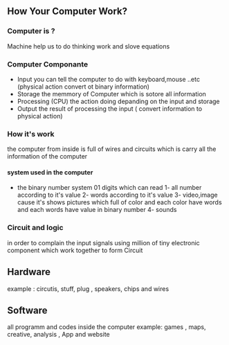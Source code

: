 ## How Your Computer Work?
### Computer is ?
Machine help us to do thinking work and slove equations 
### Computer Componante
- Input
you can tell the computer to do with keyboard,mouse ..etc (physical action convert ot binary information)
- Storage
the memmory of Computer which is sotore all information
- Processing (CPU)
the action doing depanding on the input and storage
- Output
the result of processing the input ( convert information to physical action)
### How it's work
the computer from inside is full of wires and circuits which is carry all the information of the computer
 #### system used in the computer
 - the binary number system 01 digits which can read
1- all number according to it's value 
2- words according to it's value 
3- video,image cause it's shows pictures which full of color and each color have words and each words have value in binary number
4- sounds
### Circuit and logic
in order to complain the input signals using million of tiny electronic component which work together to form Circuit
 
## Hardware
example : circutis, stuff, plug , speakers, chips and wires 
## Software
all programm and codes inside the computer
example: games , maps, creative, analysis , App and website



